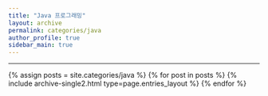 ```yaml
---
title: "Java 프로그래밍"
layout: archive
permalink: categories/java
author_profile: true
sidebar_main: true
---
```

<!-- 공백이 포함되어 있는 카테고리 이름의 경우 site.categories['a b c'] 이런식으로! -->

---

{% assign posts = site.categories/java %}
{% for post in posts %} {% include archive-single2.html type=page.entries_layout %} {% endfor %}
